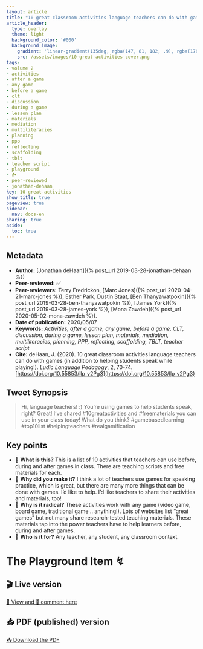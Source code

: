 ```yaml
---
layout: article
title: "10 great classroom activities language teachers can do with games (in addition to helping students speak while playing!)"
article_header:
  type: overlay
  theme: light
  background_color: '#000'
  background_image:
    gradient: 'linear-gradient(135deg, rgba(147, 81, 182, .9), rgba(178, 236, 145 , .9))'
    src: /assets/images/10-great-activities-cover.png
tags:
- volume 2
- activities
- after a game 
- any game 
- before a game 
- clt 
- discussion 
- during a game 
- lesson plan 
- materials 
- mediation 
- multiliteracies 
- planning
- ppp
- reflecting 
- scaffolding 
- tblt
- teacher script
- playground
- 🏞
- peer-reviewed
- jonathan-dehaan
key: 10-great-activities
show_title: true
pageview: true
sidebar:
  nav: docs-en
sharing: true
aside:
  toc: true
---
```


<!--more-->

<meta name="citation_title" content="10 great classroom activities language teachers can do with games (in addition to helping students speak while playing!)">
<meta name="citation_author" content="deHaan, Jonathan">
<meta name="citation_publication_date" content="2020/05/07">
<meta name="citation_journal_title" content="Ludic Language Pedagogy">
<meta name="citation_volume" content="2">
<meta name="citation_firstpage" content="70">
<meta name="citation_lastpage" content="74">
<meta name="citation_pdf_url" content="http://www.llpjournal.org/assets/publication-pdfs/dehaan-10-great-activities.pdf">

## Metadata

- **Author:** [Jonathan deHaan]({% post_url 2019-03-28-jonathan-dehaan %})
- **Peer-reviewed:** ✅
- **Peer-reviewers:** Terry Fredrickon, [Marc Jones]({% post_url 2020-04-21-marc-jones %}), Esther Park, Dustin Staat, [Ben Thanyawatpokin]({% post_url 2019-03-28-ben-thanyawatpokin %}), [James York]({% post_url 2019-03-28-james-york %}), [Mona Zawdeh]({% post_url 2020-05-02-mona-zawdeh %}).
- **Date of publication:** 2020/05/07
- **Keywords:** *Activities, after a game, any game, before a game, CLT, discussion, during a game, lesson plan, materials, mediation, multiliteracies, planning, PPP, reflecting, scaffolding, TBLT, teacher script*
- **Cite:** deHaan, J. (2020). 10 great classroom activities language teachers can do with games (in addition to helping students speak while playing!). *Ludic Language Pedagogy*, 2, 70-74. [https://doi.org/10.55853/llp_v2Pg3](https://doi.org/10.55853/llp_v2Pg3)


## Tweet Synopsis 

> Hi, language teachers! :)
> You’re using games to help students speak, right? Great!
> I’ve shared #10greatactivities and #freematerials you can use in your class today! What do you think?
> #gamebasedlearning #top10list #helpingteachers #realgamification



## Key points

- 📍 **What is this?** This is a list of 10 activities that teachers can use before, during
and after games in class. There are teaching scripts and free materials for each.
- 📍 **Why did you make it?** I think a lot of teachers use games for speaking practice, which is great, but there are many more things that can be done with games. I’d like to help. I’d like teachers to share their activities and materials, too!
- 📍 **Why is it radical?** These activities work with any game (video game, board game, traditional game .. anything!). Lots of websites list “great games” but not many share research-tested teaching materials. These materials tap into the power teachers have to help learners before, during and after games.
- 📍 **Who is it for?** Any teacher, any student, any classroom context.

# The Playground Item ↯

## 🎬 Live version

<a class="button button--success button--rounded button--lg" href="https://docs.google.com/document/d/1TonFWeFMwTxmB_pNf9zFbVEvPFhx3zJnEMH3mC8VeMo/edit#">👀 View and 📝 comment here </a> 

## 📥 PDF (published) version

<a class="button button--action button--rounded button--lg" href="/assets/publication-pdfs/dehaan-10-great-activities.pdf"><i class="fas fa-file-download"></i> 📥 Download the PDF </a>